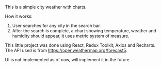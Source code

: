 This is a simple city weather with charts.

How it works:

  1. User searches for any city in the search bar.
  2. After the search is complete, a chart showing temperature, weather and humidity should appear, it uses metric system of measure.

This little project was done using React, Redux Toolkit, Axios and Recharts.
The API used is from https://openweathermap.org/forecast5.

UI is not implemented as of now, will implement it in the future.

